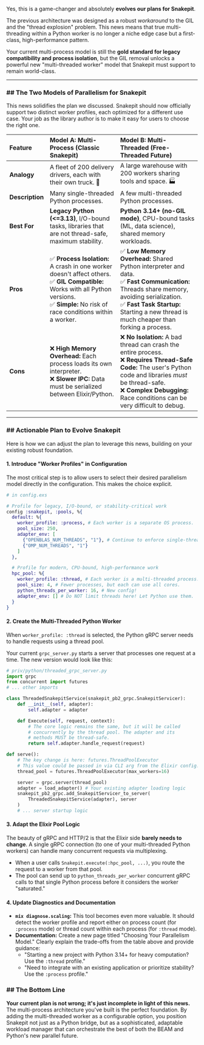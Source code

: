 Yes, this is a game-changer and absolutely **evolves our plans for Snakepit**.

The previous architecture was designed as a robust *workaround* to the GIL and the "thread explosion" problem. This news means that true multi-threading within a Python worker is no longer a niche edge case but a first-class, high-performance pattern.

Your current multi-process model is still the **gold standard for legacy compatibility and process isolation**, but the GIL removal unlocks a powerful new "multi-threaded worker" model that Snakepit must support to remain world-class.

-----

### \#\# The Two Models of Parallelism for Snakepit

This news solidifies the plan we discussed. Snakepit should now officially support two distinct worker profiles, each optimized for a different use case. Your job as the library author is to make it easy for users to choose the right one.

| Feature | **Model A: Multi-Process (Classic Snakepit)** | **Model B: Multi-Threaded (Free-Threaded Future)** |
| :--- | :--- | :--- |
| **Analogy** | A fleet of 200 delivery drivers, each with their own truck. 🚚 | A large warehouse with 200 workers sharing tools and space. 🏭 |
| **Description** | Many single-threaded Python processes. | A few multi-threaded Python processes. |
| **Best For** | **Legacy Python (\<=3.13)**, I/O-bound tasks, libraries that are not thread-safe, maximum stability. | **Python 3.14+ (no-GIL mode)**, CPU-bound tasks (ML, data science), shared memory workloads. |
| **Pros** | ✅ **Process Isolation:** A crash in one worker doesn't affect others.<br>✅ **GIL Compatible:** Works with all Python versions.<br>✅ **Simple:** No risk of race conditions within a worker. | ✅ **Low Memory Overhead:** Shared Python interpreter and data.<br>✅ **Fast Communication:** Threads share memory, avoiding serialization.<br>✅ **Fast Task Startup:** Starting a new thread is much cheaper than forking a process. |
| **Cons** | ❌ **High Memory Overhead:** Each process loads its own interpreter.<br>❌ **Slower IPC:** Data must be serialized between Elixir/Python. | ❌ **No Isolation:** A bad thread can crash the entire process.<br>❌ **Requires Thread-Safe Code:** The user's Python code and libraries *must* be thread-safe.<br>❌ **Complex Debugging:** Race conditions can be very difficult to debug. |

-----

### \#\# Actionable Plan to Evolve Snakepit

Here is how we can adjust the plan to leverage this news, building on your existing robust foundation.

#### 1\. Introduce "Worker Profiles" in Configuration

The most critical step is to allow users to select their desired parallelism model directly in the configuration. This makes the choice explicit.

```elixir
# in config.exs

# Profile for legacy, I/O-bound, or stability-critical work
config :snakepit, :pools, %{
  default: %{
    worker_profile: :process, # Each worker is a separate OS process.
    pool_size: 250,
    adapter_env: [
      {"OPENBLAS_NUM_THREADS", "1"}, # Continue to enforce single-threading
      {"OMP_NUM_THREADS", "1"}
    ]
  },

  # Profile for modern, CPU-bound, high-performance work
  hpc_pool: %{
    worker_profile: :thread, # Each worker is a multi-threaded process.
    pool_size: 4, # Fewer processes, but each can use all cores.
    python_threads_per_worker: 16, # New config!
    adapter_env: [] # Do NOT limit threads here! Let Python use them.
  }
}
```

#### 2\. Create the Multi-Threaded Python Worker

When `worker_profile: :thread` is selected, the Python gRPC server needs to handle requests using a thread pool.

Your current `grpc_server.py` starts a server that processes one request at a time. The new version would look like this:

```python
# priv/python/threaded_grpc_server.py
import grpc
from concurrent import futures
# ... other imports

class ThreadedSnakepitService(snakepit_pb2_grpc.SnakepitServicer):
    def __init__(self, adapter):
        self.adapter = adapter

    def Execute(self, request, context):
        # The core logic remains the same, but it will be called
        # concurrently by the thread pool. The adapter and its
        # methods MUST be thread-safe.
        return self.adapter.handle_request(request)

def serve():
    # The key change is here: futures.ThreadPoolExecutor
    # This value could be passed in via CLI arg from the Elixir config.
    thread_pool = futures.ThreadPoolExecutor(max_workers=16)

    server = grpc.server(thread_pool)
    adapter = load_adapter() # Your existing adapter loading logic
    snakepit_pb2_grpc.add_SnakepitServicer_to_server(
        ThreadedSnakepitService(adapter), server
    )
    # ... server startup logic
```

#### 3\. Adapt the Elixir Pool Logic

The beauty of gRPC and HTTP/2 is that the Elixir side **barely needs to change**. A single gRPC connection (to one of your multi-threaded Python workers) can handle many concurrent requests via multiplexing.

  * When a user calls `Snakepit.execute(:hpc_pool, ...)`, you route the request to a worker from that pool.
  * The pool can send up to `python_threads_per_worker` concurrent gRPC calls to that single Python process before it considers the worker "saturated."

#### 4\. Update Diagnostics and Documentation

  * **`mix diagnose.scaling`:** This tool becomes even more valuable. It should detect the worker profile and report either on process count (for `:process` mode) or thread count within each process (for `:thread` mode).
  * **Documentation:** Create a new page titled "Choosing Your Parallelism Model." Clearly explain the trade-offs from the table above and provide guidance:
      * "Starting a new project with Python 3.14+ for heavy computation? Use the `:thread` profile."
      * "Need to integrate with an existing application or prioritize stability? Use the `:process` profile."

### \#\# The Bottom Line

**Your current plan is not wrong; it's just incomplete in light of this news.** The multi-process architecture you've built is the perfect foundation. By adding the multi-threaded worker as a configurable option, you position Snakepit not just as a Python bridge, but as a sophisticated, adaptable workload manager that can orchestrate the best of both the BEAM and Python's new parallel future.
